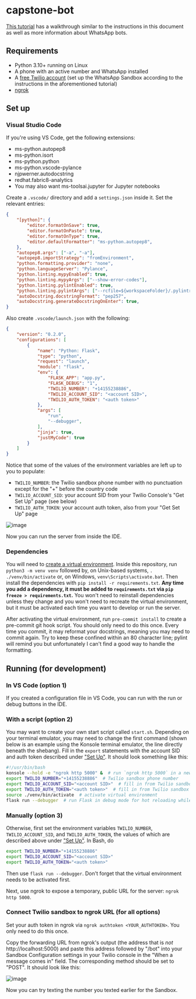 # capstone-bot

[This tutorial](https://www.twilio.com/blog/build-a-whatsapp-chatbot-with-python-flask-and-twilio) has a walkthrough similar to the instructions in this document as well as more information about WhatsApp bots.

## Requirements

- Python 3.10+ running on Linux
- A phone with an active number and WhatsApp installed
- A [free Twilio account](https://www.twilio.com/) (set up the WhatsApp Sandbox according to the instructions in the aforementioned tutorial)
- [ngrok](https://ngrok.com/)

## Set up

### Visual Studio Code

If you're using VS Code, get the following extensions:

- ms-python.autopep8
- ms-python.isort
- ms-python.python
- ms-python.vscode-pylance
- njpwerner.autodocstring
- redhat.fabric8-analytics
- You may also want ms-toolsai.jupyter for Jupyter notebooks

Create a `.vscode/` directory and add a `settings.json` inside it. Set the relevant entries:

```json
{
    "[python]": {
        "editor.formatOnSave": true,
        "editor.formatOnPaste": true,
        "editor.formatOnType": true,
        "editor.defaultFormatter": "ms-python.autopep8",
    },
    "autopep8.args": ["-a", "-a"],
    "autopep8.importStrategy": "fromEnvironment",
    "python.formatting.provider": "none",
    "python.languageServer": "Pylance",
    "python.linting.mypyEnabled": true,
    "python.linting.mypyArgs": ["--show-error-codes"],
    "python.linting.pylintEnabled": true,
    "python.linting.pylintArgs": ["--rcfile=${workspaceFolder}/.pylintrc"],
    "autoDocstring.docstringFormat": "pep257",
    "autoDocstring.generateDocstringOnEnter": true,
}
```

Also create `.vscode/launch.json` with the following:

```json
{
    "version": "0.2.0",
    "configurations": [
        {
            "name": "Python: Flask",
            "type": "python",
            "request": "launch",
            "module": "flask",
            "env": {
                "FLASK_APP": "app.py",
                "FLASK_DEBUG": "1",
                "TWILIO_NUMBER": "+14155238886",
                "TWILIO_ACCOUNT_SID": "<account SID>",
                "TWILIO_AUTH_TOKEN": "<auth token>"
            },
            "args": [
                "run",
                "--debugger",
            ],
            "jinja": true,
            "justMyCode": true
        }
    ]
}
```

Notice that some of the values of the environment variables are left up to you to populate:

- `TWILIO_NUMBER`: the Twilio sandbox phone number with no punctuation except for the "+" before the country code
- `TWILIO_ACCOUNT_SID`: your account SID from your Twilio Console's "Get Set Up" page (see below)
- `TWILIO_AUTH_TOKEN`: your account auth token, also from your "Get Set Up" page

![image](https://user-images.githubusercontent.com/62478826/225091129-7480cb50-223e-4e53-b801-dafcd1e3442d.png)

Now you can run the server from inside the IDE.

### Dependencies

You will need to [create a virtual environment](https://docs.python.org/3/tutorial/venv.html). Inside this repository, run `python3 -m venv venv` followed by, on Unix-based systems, `. ./venv/bin/activate` or, on Windows, `venv\Scripts\activate.bat`. Then install the dependencies with `pip install -r requirements.txt`. **Any time you add a dependency, it must be added to `requirements.txt` via `pip freeze > requirements.txt`.** You won't need to reinstall dependencies unless they change and you won't need to recreate the virtual environment, but it must be activated each time you want to develop or run the server.

After activating the virtual environment, run `pre-commit install` to create a pre-commit git hook script. You should only need to do this once. Every time you commit, it may reformat your docstrings, meaning you may need to commit again. Try to keep these confined within an 80 character line; pylint will remind you but unfortunately I can't find a good way to handle the formatting.

## Running (for development)

### In VS Code (option 1)

If you created a configuration file in VS Code, you can run with the run or debug buttons in the IDE.

### With a script (option 2)

You may want to create your own start script called `start.sh`. Depending on your terminal emulator, you may need to change the first command (shown below is an example using the Konsole terminal emulator, the line directly beneath the shebang). Fill in the `export` statements with the account SID and auth token described under ["Set Up"](https://github.com/hkcountryman/capstone-bot#visual-studio-code). It should look something like this:

```bash
#!/usr/bin/bash
konsole --hold -e "ngrok http 5000" &  # run `ngrok http 5000` in a new terminal window without closing it
export TWILIO_NUMBER="+14155238886"  # Twilio sandbox phone number
export TWILIO_ACCOUNT_SID="<account SID>"  # fill in from Twilio sandbox settings
export TWILIO_AUTH_TOKEN="<auth token>"  # fill in from Twilio sandbox settings
source ./venv/bin/activate  # activate virtual environment
flask run --debugger  # run Flask in debug mode for hot reloading while developing
```

### Manually (option 3)

Otherwise, first set the environment variables `TWILIO_NUMBER`, `TWILIO_ACCOUNT_SID`, and `TWILIO_AUTH_TOKEN`, the values of which are described above under ["Set Up"](https://github.com/hkcountryman/capstone-bot#visual-studio-code). In Bash, do

```bash
export TWILIO_NUMBER="+14155238886"
export TWILIO_ACCOUNT_SID="<account SID>"
export TWILIO_AUTH_TOKEN="<auth token>"
```

Then use `flask run --debugger`. Don't forget that the virtual environment needs to be activated first.

Next, use ngrok to expose a temporary, public URL for the server: `ngrok http 5000`.

### Connect Twilio sandbox to ngrok URL (for all options)

Set your auth token in ngrok via `ngrok authtoken <YOUR_AUTHTOKEN>`. You only need to do this once.

Copy the forwarding URL from ngrok's output (the address that is *not* http://localhost:5000) and paste this address followed by "/bot" into your Sandbox Configuration settings in your Twilio console in the "When a message comes in" field. The corresponding method should be set to "POST". It should look like this:

![image](https://user-images.githubusercontent.com/62478826/224860669-ad7b0ce5-1bd3-4803-a622-3da0ae7f0d28.png)

Now you can try texting the number you texted earlier for the Sandbox.

